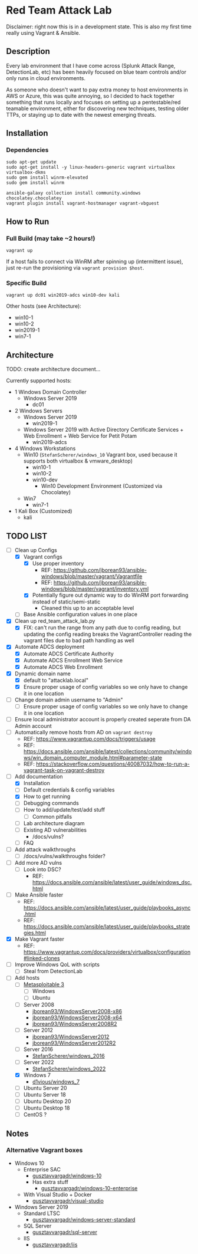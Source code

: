 # Red Team Attack Lab

Disclaimer: right now this is in a development state.  This is also my first time really using Vagrant & Ansible.

## Description

Every lab environment that I have come across (Splunk Attack Range, DetectionLab, etc) has been heavily focused on blue team controls and/or only runs in cloud environments.

As someone who doesn't want to pay extra money to host environments in AWS or Azure, this was quite annoying, so I decided to hack together something that runs locally and focuses on setting up a pentestable/red teamable environment, either for discovering new techniques, testing older TTPs, or staying up to date with the newest emerging threats.

## Installation
### Dependencies
```
sudo apt-get update 
sudo apt-get install -y linux-headers-generic vagrant virtualbox virtualbox-dkms
sudo gem install winrm-elevated
sudo gem install winrm
```
```
ansible-galaxy collection install community.windows chocolatey.chocolatey
vagrant plugin install vagrant-hostmanager vagrant-vbguest
```

## How to Run

### Full Build (may take ~2 hours!)
```
vagrant up
```
If a host fails to connect via WinRM after spinning up (intermittent issue), just re-run the provisioning via `vagrant provision $host`.

### Specific Build
```
vagrant up dc01 win2019-adcs win10-dev kali
```
Other hosts (see Architecture):
- win10-1
- win10-2
- win2019-1
- win7-1

## Architecture
TODO: create architecture document...

Currently supported hosts:

- 1 Windows Domain Controller
  - Windows Server 2019
    - dc01
- 2 Windows Servers
  - Windows Server 2019
    - win2019-1
  - Windows Server 2019 with Active Directory Certificate Services + Web Enrollment + Web Service for Petit Potam
    - win2019-adcs
- 4 Windows Workstations
  - Win10 (`StefanScherer/windows_10` Vagrant box, used because it supports both virtualbox & vmware_desktop)
    - win10-1
    - win10-2
    - win10-dev
      - Win10 Development Environment (Customized via Chocolatey)
  - Win7
    - win7-1
- 1 Kali Box (Customized)
  - kali

## TODO LIST
- [ ] Clean up Configs
  - [x] Vagrant configs
    - [x] Use proper inventory
      - REF: https://github.com/jborean93/ansible-windows/blob/master/vagrant/Vagrantfile
      - REF: https://github.com/jborean93/ansible-windows/blob/master/vagrant/inventory.yml
    - [x] Potentially figure out dynamic way to do WinRM port forwarding instead of static/semi-static
      - Cleaned this up to an acceptable level
  - [ ] Base Ansible configuration values in one place
- [x] Clean up red_team_attack_lab.py
    - [x] FIX: can't run the range from any path due to config reading, but updating the config reading breaks the VagrantController reading the vagrant files due to bad path handling as well
- [x] Automate ADCS deployment
  - [x] Automate ADCS Certificate Authority
  - [x] Automate ADCS Enrollment Web Service
  - [x] Automate ADCS Web Enrollment
- [x] Dynamic domain name
    - [x] default to "attacklab.local"
    - [x] Ensure proper usage of config variables so we only have to change it in one location
- [ ] Change domain admin username to "Admin"
    - [ ] Ensure proper usage of config variables so we only have to change it in one location
- [ ] Ensure local administrator account is properly created seperate from DA Admin account
- [ ] Automatically remove hosts from AD on `vagrant destroy`
    - REF: https://www.vagrantup.com/docs/triggers/usage
    - REF: https://docs.ansible.com/ansible/latest/collections/community/windows/win_domain_computer_module.html#parameter-state
    - REF: https://stackoverflow.com/questions/40087032/how-to-run-a-vagrant-task-on-vagrant-destroy
- [ ] Add documentation
    - [x] Installation
    - [ ] Default credentials & config variables
    - [x] How to get running
    - [ ] Debugging commands
    - [ ] How to add/update/test/add stuff
      - [ ] Common pitfalls
    - [ ] Lab architecture diagram
    - [ ] Existing AD vulnerabilities
      - /docs/vulns?
    - [ ] FAQ
- [ ] Add attack walkthroughs
    - [ ] /docs/vulns/walkthroughs folder?
- [ ] Add more AD vulns
  - [ ] Look into DSC?
    - REF: https://docs.ansible.com/ansible/latest/user_guide/windows_dsc.html
- [ ] Make Ansible faster
  - REF: https://docs.ansible.com/ansible/latest/user_guide/playbooks_async.html
  - REF: https://docs.ansible.com/ansible/latest/user_guide/playbooks_strategies.html
- [x] Make Vagrant faster
  - REF: https://www.vagrantup.com/docs/providers/virtualbox/configuration#linked-clones
- [ ] Improve Windows QoL with scripts
    - [ ] Steal from DetectionLab
- [ ] Add hosts
    - [ ] [Metasploitable 3](https://github.com/rapid7/metasploitable3)
      - [ ] Windows
      - [ ] Ubuntu
    - [ ] Server 2008
      - [jborean93/WindowsServer2008-x86](https://app.vagrantup.com/jborean93/boxes/WindowsServer2008-x86)
      - [jborean93/WindowsServer2008-x64](https://app.vagrantup.com/jborean93/boxes/WindowsServer2008-x64)
      - [jborean93/WindowsServer2008R2](https://app.vagrantup.com/jborean93/boxes/WindowsServer2008R2)
    - [ ] Server 2012
      - [jborean93/WindowsServer2012](https://app.vagrantup.com/jborean93/boxes/WindowsServer2012)
      - [jborean93/WindowsServer2012R2](https://app.vagrantup.com/jborean93/boxes/WindowsServer2012R2)
    - [ ] Server 2016
      - [StefanScherer/windows_2016](https://app.vagrantup.com/StefanScherer/boxes/windows_2016)
    - [ ] Server 2022
      - [StefanScherer/windows_2022](https://app.vagrantup.com/StefanScherer/boxes/windows_2022)
    - [x] Windows 7
      - [d1vious/windows_7](https://app.vagrantup.com/d1vious/boxes/windows_7)
    - [ ] Ubuntu Server 20
    - [ ] Ubuntu Server 18
    - [ ] Ubuntu Desktop 20
    - [ ] Ubuntu Desktop 18
    - [ ] CentOS ?

## Notes

### Alternative Vagrant boxes
* Windows 10
  * Enterprise SAC
    * [gusztavvargadr/windows-10](https://app.vagrantup.com/gusztavvargadr/boxes/windows-10) 
    * Has extra stuff
      * [gusztavvargadr/windows-10-enterprise](https://app.vagrantup.com/gusztavvargadr/boxes/windows-10-enterprise)
  * With Visual Studio + Docker
    * [gusztavvargadr/visual-studio](https://app.vagrantup.com/gusztavvargadr/boxes/visual-studio)
* Windows Server 2019
  * Standard LTSC
    * [gusztavvargadr/windows-server-standard](https://app.vagrantup.com/gusztavvargadr/boxes/windows-server)
  * SQL Server
    * [gusztavvargadr/sql-server](https://app.vagrantup.com/gusztavvargadr/boxes/sql-server)
  * IIS
    * [gusztavvargadr/iis](https://app.vagrantup.com/gusztavvargadr/boxes/iis)